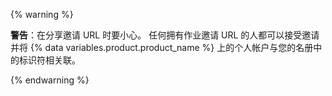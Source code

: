 {% warning %}

**警告**：在分享邀请 URL 时要小心。 任何拥有作业邀请 URL 的人都可以接受邀请并将 {% data variables.product.product_name %} 上的个人帐户与您的名册中的标识符相关联。

{% endwarning %}
